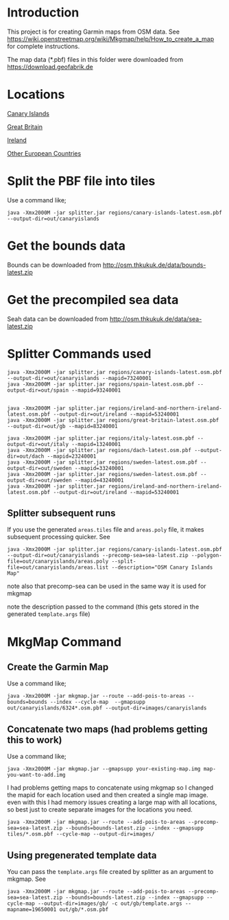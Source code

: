 # Introduction

This project is for creating Garmin maps from OSM data. See <https://wiki.openstreetmap.org/wiki/Mkgmap/help/How_to_create_a_map> for complete instructions.

The map data (*.pbf) files in this folder were downloaded from <https://download.geofabrik.de>

# Locations

[Canary Islands](https://download.geofabrik.de/africa/canary-islands-latest.osm.pbf)

[Great Britain](https://download.geofabrik.de/europe/great-britain-latest.osm.pbf)

[Ireland](https://download.geofabrik.de/europe/ireland-and-northern-ireland-latest.osm.pbf)

[Other European Countries](https://download.geofabrik.de/europe.html)

# Split the PBF file into tiles

Use a command like;

```
java -Xmx2000M -jar splitter.jar regions/canary-islands-latest.osm.pbf --output-dir=out/canaryislands
```

# Get the bounds data

Bounds can be downloaded from <http://osm.thkukuk.de/data/bounds-latest.zip>

# Get the precompiled sea data

Seah data can be downloaded from http://osm.thkukuk.de/data/sea-latest.zip

# Splitter Commands used

```
java -Xmx2000M -jar splitter.jar regions/canary-islands-latest.osm.pbf --output-dir=out/canaryislands --mapid=73240001
java -Xmx2000M -jar splitter.jar regions/spain-latest.osm.pbf --output-dir=out/spain --mapid=93240001


java -Xmx2000M -jar splitter.jar regions/ireland-and-northern-ireland-latest.osm.pbf --output-dir=out/ireland --mapid=53240001
java -Xmx2000M -jar splitter.jar regions/great-britain-latest.osm.pbf --output-dir=out/gb --mapid=83240001

java -Xmx2000M -jar splitter.jar regions/italy-latest.osm.pbf --output-dir=out/italy --mapid=13240001
java -Xmx2000M -jar splitter.jar regions/dach-latest.osm.pbf --output-dir=out/dach --mapid=23240001
java -Xmx2000M -jar splitter.jar regions/sweden-latest.osm.pbf --output-dir=out/sweden --mapid=33240001
java -Xmx2000M -jar splitter.jar regions/sweden-latest.osm.pbf --output-dir=out/sweden --mapid=43240001
java -Xmx2000M -jar splitter.jar regions/ireland-and-northern-ireland-latest.osm.pbf --output-dir=out/ireland --mapid=53240001
```

## Splitter subsequent runs

If you use the generated `areas.tiles` file and `areas.poly` file, it makes subsequent processing quicker. See

```
java -Xmx2000M -jar splitter.jar regions/canary-islands-latest.osm.pbf --output-dir=out/canaryislands --precomp-sea=sea-latest.zip --polygon-file=out/canaryislands/areas.poly --split-file=out/canaryislands/areas.list --description="OSM Canary Islands Map"
```

note also that precomp-sea can be used in the same way it is used for mkgmap

note the description passed to the command (this gets stored in the generated `template.args` file)

# MkgMap Command

## Create the Garmin Map

Use a command like;

```
java -Xmx2000M -jar mkgmap.jar --route --add-pois-to-areas --bounds=bounds --index --cycle-map  --gmapsupp out/canaryislands/6324*.osm.pbf --output-dir=images/canaryislands
```

## Concatenate two maps (had problems getting this to work)

Use a command like;

```
java -Xmx2000M -jar mkgmap.jar --gmapsupp your-existing-map.img map-you-want-to-add.img
```


I had problems getting maps to concatenate using mkgmap so I changed the mapid for each location used and then created a single map image.  even with this I had memory issues creating a large map with all locations, so best just to create separate images for the locations you need.

```
java -Xmx2000M -jar mkgmap.jar --route --add-pois-to-areas --precomp-sea=sea-latest.zip --bounds=bounds-latest.zip --index --gmapsupp tiles/*.osm.pbf --cycle-map --output-dir=images/
```

## Using pregenerated template data

You can pass the `template.args` file created by splitter as an argument to mkgmap. See

```
java -Xmx2000M -jar mkgmap.jar --route --add-pois-to-areas --precomp-sea=sea-latest.zip --bounds=bounds-latest.zip --index --gmapsupp --cycle-map --output-dir=images/gb/ -c out/gb/template.args --mapname=19650001 out/gb/*.osm.pbf
```